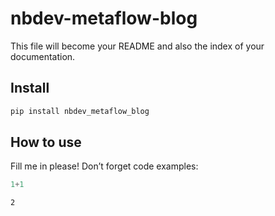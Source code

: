# nbdev-metaflow-blog

<!-- WARNING: THIS FILE WAS AUTOGENERATED! DO NOT EDIT! -->

This file will become your README and also the index of your
documentation.

## Install

``` sh
pip install nbdev_metaflow_blog
```

## How to use

Fill me in please! Don’t forget code examples:

``` python
1+1
```

    2
